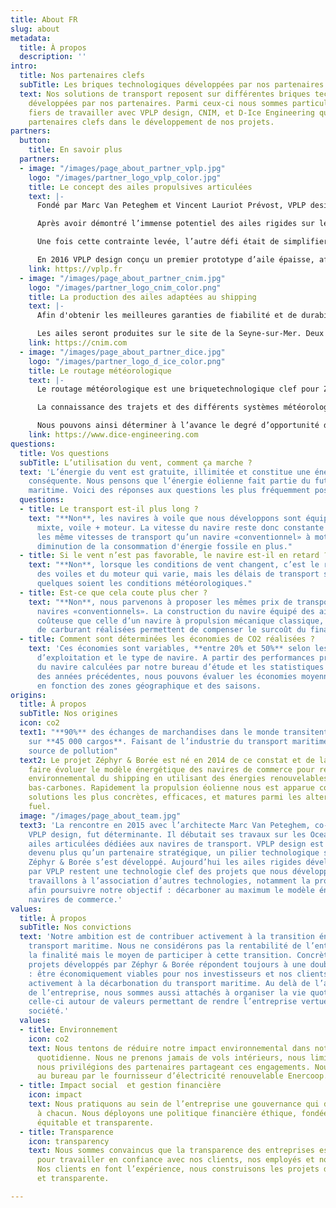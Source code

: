 ```yaml
---
title: About FR
slug: about
metadata:
  title: À propos
  description: ''
intro:
  title: Nos partenaires clefs
  subTitle: Les briques technologiques développées par nos partenaires
  text: Nos solutions de transport reposent sur différentes briques technologiques
    développées par nos partenaires. Parmi ceux-ci nous sommes particulièrement
    fiers de travailler avec VPLP design, CNIM, et D-Ice Engineering qui sont des
    partenaires clefs dans le développement de nos projets.
partners:
  button:
    title: En savoir plus
  partners:
  - image: "/images/page_about_partner_vplp.jpg"
    logo: "/images/partner_logo_vplp_color.jpg"
    title: Le concept des ailes propulsives articulées
    text: |-
      Fondé par Marc Van Peteghem et Vincent Lauriot Prévost, VPLP design est aujourd’hui reconnu comme l’un des meilleurs cabinets d’architecture navale dans le monde. VPLP design est notre partenaire historique et nous travaillons étroitement avec leurs équipes très en amont des projets à l’optimisation énergétique, tant sur le plan architectural que propulsif, des navires que nous développons.

      Après avoir démontré l’immense potentiel des ailes rigides sur les voiliers de course, VPLP design s’est attelé à adapter le gréement aux navires de commerce. Le principal challenge était de pouvoir affaler l'aile au port ou dans les conditions météorologiques extrêmes.

      Une fois cette contrainte levée, l’autre défi était de simplifier et fiabiliser le système. Le contrôle du gréement ne nécessite pas de marin supplémentaire, les réglages sont entièrement automatisés et la structure présente la robustesse et la fiabilité requise par les réglementations en vigueurs et pour l'usage des navires de commerce.

      En 2016 VPLP design conçu un premier prototype d’aile épaisse, affalable et automatisée cofinancé par l’ADEME qui permis de valider le concept des ailes épaisses à surface réglable.
    link: https://vplp.fr
  - image: "/images/page_about_partner_cnim.jpg"
    logo: "/images/partner_logo_cnim_color.png"
    title: La production des ailes adaptées au shipping
    text: |-
      Afin d'obtenir les meilleures garanties de fiabilité et de durabilité, VPLP design s’est associé au groupe CNIM pour assurer le développement et la production des ailes. Le groupe CNIM est un équipementier et ensemblier industriel français de dimension internationale. Ses activités d’ingénierie de haut niveau, notamment dans les domaines de l’aéro-spatial ou de la défense, confèrent à CNIM une crédibilité dans la conception/fabrication de projet industriels complexes à forte valeur ajoutée.

      Les ailes seront produites sur le site de la Seyne-sur-Mer. Deux premiers démonstrateurs de 35 m2 ont été construits en 2019 et testés avec succès sur l’Energy Observer, navire démonstrateur de technologies écoresponsables.
    link: https://cnim.com
  - image: "/images/page_about_partner_dice.jpg"
    logo: "/images/partner_logo_d_ice_color.png"
    title: Le routage météorologique
    text: |-
      Le routage météorologique est une briquetechnologique clef pour Zéphyr & Borée. Les économies de carburant permises par l’utilisation du vent sont très variables et dépendent de multiples facteurs, notamment la zone géographique, la saison, et la vitesse d’exploitation. Ainsi, sur un même trajet, les économies de carburant pourront être parfois très importantes si les vents sont favorables, et inversement, ces économies pourront aussi être faibles dans certaines conditions de vent.

      La connaissance des trajets et des différents systèmes météorologiques rencontrés par le navire pendant sa traversées sont un préalable pour calculer la puissance vélique produite apportée en complément à l’hélice. Afin de déterminer avec fiabilité la puissance produite par les ailes sur le trajet défini ou la zone géographique d’exploitation retenue, nous faisons appel à un outil de routage météorologique statistique développé par notre partenaire D-Ice Engineering. A partir des performances prévisionnelles du navire sous voiles (les polaires), et sur la base des statistiques de vent des huit années précédentes, il est possible d’estimer finement les économies de carburant réalisables sur une ligne maritime donnée.

      Nous pouvons ainsi déterminer à l’avance le degré d’opportunité d’une ligne maritime mais aussi mieux budgétiser un business plan. Une fois le navire en opération, l’outil de routage permet également de définir la meilleure route à emprunter et les régimes moteur à adopter (car nous avons recours à une propulsion mixte, voile + moteur) pour tirer le meilleur parti du vent prévu sur la traversée.
    link: https://www.dice-engineering.com
questions:
  title: Vos questions
  subTitle: L’utilisation du vent, comment ça marche ?
  text: 'L’énergie du vent est gratuite, illimitée et constitue une énergie propulsive
    conséquente. Nous pensons que l’énergie éolienne fait partie du futur du transport
    maritime. Voici des réponses aux questions les plus fréquemment posées :'
  questions:
  - title: Le transport est-il plus long ?
    text: "**Non**, les navires à voile que nous développons sont équipés d’une propulsion
      mixte, voile + moteur. La vitesse du navire reste donc constante et nous garantissons
      les même vitesses de transport qu’un navire «conventionnel» à moteur avec la
      diminution de la consommation d'énergie fossile en plus."
  - title: Si le vent n’est pas favorable, le navire est-il en retard ?
    text: "**Non**, lorsque les conditions de vent changent, c’est le ratio d’utilisation
      des voiles et du moteur qui varie, mais les délais de transport sont respectés
      quelques soient les conditions météorologiques."
  - title: Est-ce que cela coute plus cher ?
    text: "**Non**, nous parvenons à proposer les mêmes prix de transport que les
      navires «conventionnels». La construction du navire équipé des ailes est plus
      coûteuse que celle d’un navire à propulsion mécanique classique, mais les économies
      de carburant réalisées permettent de compenser le surcoût du financement."
  - title: Comment sont déterminées les économies de CO2 réalisées ?
    text: 'Ces économies sont variables, **entre 20% et 50%** selon les zones géographiques
      d’exploitation et le type de navire. A partir des performances prévisionnelles
      du navire calculées par notre bureau d’étude et les statistiques météorologiques
      des années précédentes, nous pouvons évaluer les économies moyennes réalisables
      en fonction des zones géographique et des saisons.              '
origins:
  title: À propos
  subTitle: Nos origines
  icon: co2
  text1: "**90%** des échanges de marchandises dans le monde transitent par voie maritime
    sur **45 000 cargos**. Faisant de l’industrie du transport maritime une importante
    source de pollution"
  text2: Le projet Zéphyr & Borée est né en 2014 de ce constat et de la volonté de
    faire évoluer le modèle énergétique des navires de commerce pour réduire l’impact
    environnemental du shipping en utilisant des énergies renouvelables et des technologies
    bas-carbones. Rapidement la propulsion éolienne nous est apparue comme une des
    solutions les plus concrètes, efficaces, et matures parmi les alternatives au
    fuel.
  image: "/images/page_about_team.jpg"
  text3: 'La rencontre en 2015 avec l’architecte Marc Van Peteghem, co-fondateur de
    VPLP design, fut déterminante. Il débutait ses travaux sur les OceanWings, les
    ailes articulées dédiées aux navires de transport. VPLP design est rapidement
    devenu plus qu’un partenaire stratégique, un pilier technologique sur lequel
    Zéphyr & Borée s’est développé. Aujourd’hui les ailes rigides développées
    par VPLP restent une technologie clef des projets que nous développons et nous
    travaillons à l’association d’autres technologies, notamment la propulsion hydrogène,
    afin poursuivre notre objectif : décarboner au maximum le modèle énergétique des
    navires de commerce.'
values:
  title: À propos
  subTitle: Nos convictions
  text: 'Notre ambition est de contribuer activement à la transition énergétique du
    transport maritime. Nous ne considérons pas la rentabilité de l’entreprise comme
    la finalité mais le moyen de participer à cette transition. Concrètement, les
    projets développés par Zéphyr & Borée répondent toujours à une double condition
    : être économiquement viables pour nos investisseurs et nos clients et participer
    activement à la décarbonation du transport maritime. Au delà de l’activité principale
    de l’entreprise, nous sommes aussi attachés à organiser la vie quotidienne de
    celle-ci autour de valeurs permettant de rendre l’entreprise vertueuse pour la
    société.'
  values:
  - title: Environnement
    icon: co2
    text: Nous tentons de réduire notre impact environnemental dans notre organisation
      quotidienne. Nous ne prenons jamais de vols intérieurs, nous limitons nos déplacements,
      nous privilégions des partenaires partageant ces engagements. Nous sommes éclairés
      au bureau par le fournisseur d’électricité renouvelable Enercoop.
  - title: Impact social  et gestion financière
    icon: impact
    text: Nous pratiquons au sein de l’entreprise une gouvernance qui donne une place
      à chacun. Nous déployons une politique financière éthique, fondée sur une gestion
      équitable et transparente.
  - title: Transparence
    icon: transparency
    text: Nous sommes convaincus que la transparence des entreprises est primordiale
      pour travailler en confiance avec nos clients, nos employés et nos partenaires.
      Nos clients en font l’expérience, nous construisons les projets de manière collaborative
      et transparente.

---
```

